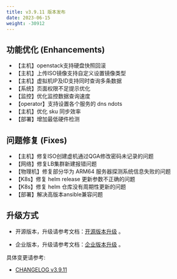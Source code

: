 ```yaml
---
title: v3.9.11 版本发布
date: 2023-06-15
weight: -30912
---
```


## 功能优化 (Enhancements)

- 【主机】openstack支持硬盘快照回滚
- 【主机】上传ISO镜像支持自定义设置镜像类型
- 【主机】虚拟机IP及ID支持同时查询多条数据
- 【系统】页面权限不足提示优化
- 【监控】优化监控数据查询速度
- 【operator】支持设置各个服务的 dns ndots
- 【主机】优化 sku 同步效率
- 【部署】增加最低硬件检测

## 问题修复 (Fixes)

- 【主机】修复ISO创建虚机通过QGA修改密码未记录的问题
- 【网络】修复LB集群新建报错问题
- 【物理机】修复部分华为 ARM64 服务器探测系统信息失败的问题
- 【K8s】修复 helm release 更新参数不正确的问题
- 【K8s】修复 helm 仓库没有周期性更新的问题
- 【部署】解决高版本ansible兼容问题 

## 升级方式

- 开源版本，升级请参考文档：[开源版本升级](https://www.cloudpods.org/zh/docs/setup/upgrade/) 。

- 企业版本，升级请参考文档：[企业版本升级](https://docs.yunion.cn/zh/docs/quick/upgrade/) 。

具体变更请参考:

- [CHANGELOG v3.9.11](https://www.cloudpods.org/zh/docs/development/changelog/release-3.9/3-9-11/)


